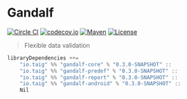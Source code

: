 # Gandalf

[![Circle CI](https://circleci.com/gh/Taig/Gandalf.svg?style=shiled)](https://circleci.com/gh/Taig/Gandalf)
[![codecov.io](https://codecov.io/github/Taig/Gandalf/coverage.svg?branch=master)](https://codecov.io/github/Taig/Gandalf?branch=master)
[![Maven](https://img.shields.io/maven-central/v/io.taig/gandalf_2.11.svg)](http://search.maven.org/#artifactdetails%7Cio.taig%7Cgandalf_2.11%7C0.3.0%7Cjar)
[![License](https://img.shields.io/badge/license-MIT-blue.svg)](https://raw.githubusercontent.com/Taig/Gandalf/master/LICENSE)

> Flexible data validation

````scala
libraryDependencies ++=
    "io.taig" %% "gandalf-core" % "0.3.0-SNAPSHOT" ::
    "io.taig" %% "gandalf-predef" % "0.3.0-SNAPSHOT" ::
    "io.taig" %% "gandalf-report" % "0.3.0-SNAPSHOT" ::
    "io.taig" %% "gandalf-android" % "0.3.0-SNAPSHOT" ::
    Nil
````
